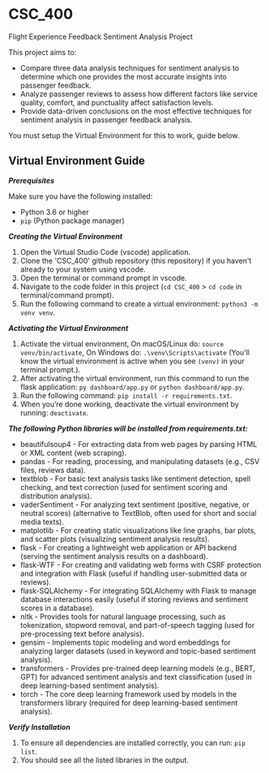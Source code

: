 # CSC_400
Flight Experience Feedback Sentiment Analysis Project

This project aims to:

- Compare three data analysis techniques for sentiment analysis to determine which one provides the most accurate insights into passenger feedback.
- Analyze passenger reviews to assess how different factors like service quality, comfort, and punctuality affect satisfaction levels.
- Provide data-driven conclusions on the most effective techniques for sentiment analysis in passenger feedback analysis.

You must setup the Virtual Environment for this to work, guide below.

## Virtual Environment Guide

*****Prerequisites*****

Make sure you have the following installed:
- Python 3.6 or higher
- `pip` (Python package manager)


*****Creating the Virtual Environment*****
1. Open the Virtual Studio Code (vscode) application.
2. Clone the 'CSC_400' github repository (this repository) if you haven't already to your system using vscode.
3. Open the terminal or command prompt in vscode.
4. Navigate to the code folder in this project (`cd CSC_400` > `cd code` in terminal/command prompt).
5. Run the following command to create a virtual environment: `python3 -m venv venv`.


*****Activating the Virtual Environment*****
1. Activate the virtual environment, On macOS/Linux do: `source venv/bin/activate`, On Windows do: `.\venv\Scripts\activate` (You’ll know the virtual environment is active when you see `(venv)` in your terminal prompt.).
2. After activating the virtual environment, run this command to run the flask application: `py dashboard/app.py` or `python dashboard/app.py`.
3. Run the following command: `pip install -r requirements.txt`.
4. When you’re done working, deactivate the virtual environment by running: `deactivate`.


*****The following Python libraries will be installed from requirements.txt:*****
- beautifulsoup4 - For extracting data from web pages by parsing HTML or XML content (web scraping).
- pandas - For reading, processing, and manipulating datasets (e.g., CSV files, reviews data).
- textblob - For basic text analysis tasks like sentiment detection, spell checking, and text correction (used for sentiment scoring and distribution analysis).
- vaderSentiment - For analyzing text sentiment (positive, negative, or neutral scores) (alternative to TextBlob, often used for short and social media texts).
- matplotlib - For creating static visualizations like line graphs, bar plots, and scatter plots (visualizing sentiment analysis results).
- flask - For creating a lightweight web application or API backend (serving the sentiment analysis results on a dashboard).
- flask-WTF - For creating and validating web forms with CSRF protection and integration with Flask (useful if handling user-submitted data or reviews).
- flask-SQLAlchemy - For integrating SQLAlchemy with Flask to manage database interactions easily (useful if storing reviews and sentiment scores in a database).
- nltk - Provides tools for natural language processing, such as tokenization, stopword removal, and part-of-speech tagging (used for pre-processing text before analysis).
- gensim - Implements topic modeling and word embeddings for analyzing larger datasets (used in keyword and topic-based sentiment analysis).
- transformers - Provides pre-trained deep learning models (e.g., BERT, GPT) for advanced sentiment analysis and text classification (used in deep learning-based sentiment analysis).
- torch - The core deep learning framework used by models in the transformers library (required for deep learning-based sentiment analysis).


*****Verify Installation*****
1. To ensure all dependencies are installed correctly, you can run: `pip list`.
2. You should see all the listed libraries in the output.
